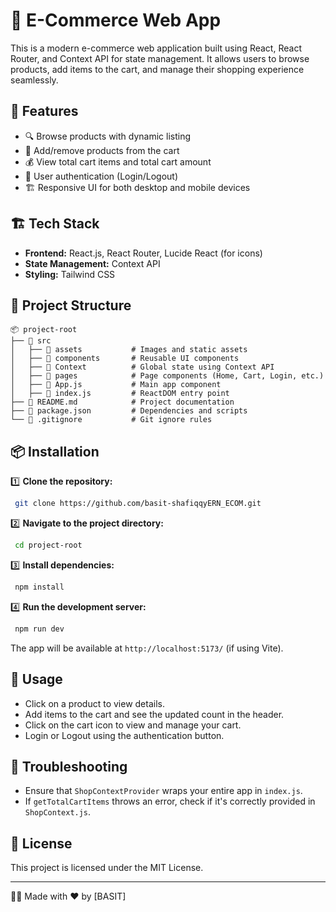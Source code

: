 # 🛒 E-Commerce Web App

This is a modern e-commerce web application built using React, React Router, and Context API for state management. It allows users to browse products, add items to the cart, and manage their shopping experience seamlessly.

## 🚀 Features

- 🔍 Browse products with dynamic listing
- 🛒 Add/remove products from the cart
- 💰 View total cart items and total cart amount
- 🔑 User authentication (Login/Logout)
- 🏗 Responsive UI for both desktop and mobile devices

## 🏗 Tech Stack

- **Frontend:** React.js, React Router, Lucide React (for icons)
- **State Management:** Context API
- **Styling:** Tailwind CSS

## 📂 Project Structure
```
📦 project-root
├── 📂 src
│   ├── 📂 assets           # Images and static assets
│   ├── 📂 components       # Reusable UI components
│   ├── 📂 Context          # Global state using Context API
│   ├── 📂 pages            # Page components (Home, Cart, Login, etc.)
│   ├── 📜 App.js           # Main app component
│   ├── 📜 index.js         # ReactDOM entry point
├── 📜 README.md            # Project documentation
├── 📜 package.json         # Dependencies and scripts
└── 📜 .gitignore           # Git ignore rules
```

## 📦 Installation

1️⃣ **Clone the repository:**
```sh
 git clone https://github.com/basit-shafiqqyERN_ECOM.git
```

2️⃣ **Navigate to the project directory:**
```sh
 cd project-root
```

3️⃣ **Install dependencies:**
```sh
 npm install
```

4️⃣ **Run the development server:**
```sh
 npm run dev
```

The app will be available at `http://localhost:5173/` (if using Vite).

## 🎯 Usage

- Click on a product to view details.
- Add items to the cart and see the updated count in the header.
- Click on the cart icon to view and manage your cart.
- Login or Logout using the authentication button.


## 🐞 Troubleshooting
- Ensure that `ShopContextProvider` wraps your entire app in `index.js`.
- If `getTotalCartItems` throws an error, check if it's correctly provided in `ShopContext.js`.

## 📜 License
This project is licensed under the MIT License.

---
👨‍💻 Made with ❤️ by [BASIT]

